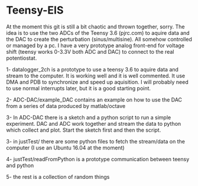 # Teensy-EIS

At the moment this git is still a bit chaotic and thrown together, sorry.
The idea is to use the two ADCs of the Teensy 3.6 (pjrc.com) to aquire data and the DAC to create the perturbation (sinus/multisine). All somehow controlled or managed by a pc. I have a very prototype analog front-end for voltage shift (teensy works 0-3.3V both ADC and DAC) to connect to the real potentiostat. 

1- datalogger_2ch is a prototype to use a teensy 3.6 to aquire data and stream to the computer. It is working well and it is well commented. It use DMA and PDB to synchronize and speed up aquisition. I will probably need to use normal interrupts later, but it is a good starting point. 

2- ADC-DAC/example_DAC contains an example on how to use the DAC from a series of data produced by matlab/octave

3- In ADC-DAC there is a sketch and a python script to run a simple experiment. DAC and ADC work together and stream the data to python which collect and plot. Start the sketch first and then the script. 

3- in justTest/ there are some python files to fetch the stream/data on the computer (I use an Ubuntu 16.04 at the moment)

4- justTest/readFromPython is a prototype communication between teensy and python 

5- the rest is a collection of random things
